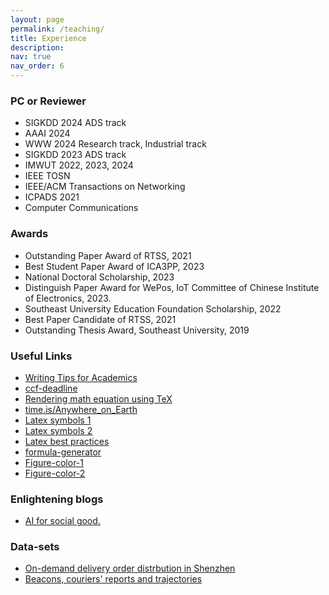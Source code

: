 ```yaml
---
layout: page
permalink: /teaching/
title: Experience
description: 
nav: true
nav_order: 6
---
```


### PC or Reviewer

* SIGKDD 2024 ADS track
* AAAI 2024
* WWW 2024 Research track, Industrial track
* SIGKDD 2023 ADS track
* IMWUT 2022, 2023, 2024
* IEEE TOSN
* IEEE/ACM Transactions on Networking
* ICPADS 2021 
* Computer Communications

### Awards

* Outstanding Paper Award of RTSS, 2021
* Best Student Paper Award of ICA3PP, 2023
* National Doctoral Scholarship, 2023 
* Distinguish Paper Award for WePos, IoT Committee of Chinese Institute of Electronics, 2023.
* Southeast University Education Foundation Scholarship, 2022
* Best Paper Candidate of RTSS, 2021
* Outstanding Thesis Award, Southeast University, 2019


### Useful Links 

* [Writing Tips for Academics](https://greatresearch.org/2013/10/11/storytelling-101-writing-tips-for-academics/)
* [ccf-deadline](https://ccfddl.github.io/)
* [Rendering math equation using TeX](https://matplotlib.org/stable/gallery/text_labels_and_annotations/tex_demo.html)
* [time.is/Anywhere_on_Earth](https://time.is/Anywhere_on_Earth)
* [Latex symbols 1](https://oeis.org/wiki/List_of_LaTeX_mathematical_symbols)
* [Latex symbols 2](https://artofproblemsolving.com/wiki/index.php/LaTeX:Symbols) 
* [Latex best practices](https://www.acm.org/publications/taps/latex-best-practices)
* [formula-generator](http://formula-generator.com/)
* [Figure-color-1](https://htmlcolorcodes.com/color-chart/flat-design-color-chart/)
* [Figure-color-2](https://cmap-docs.readthedocs.io/en/latest/catalog/)

### Enlightening blogs
* [AI for social good.](https://yoshuabengio.org/2021/05/10/when-maximizing-individual-interests-can-make-us-all-lose-usually-some-losing-more-than-others/)


### Data-sets

* [On-demand delivery order distrbution in Shenzhen](https://tianchi.aliyun.com/dataset/dataDetail?dataId=106807)
* [Beacons, couriers' reports and trajectories](https://tianchi.aliyun.com/dataset/dataDetail?dataId=76359)
